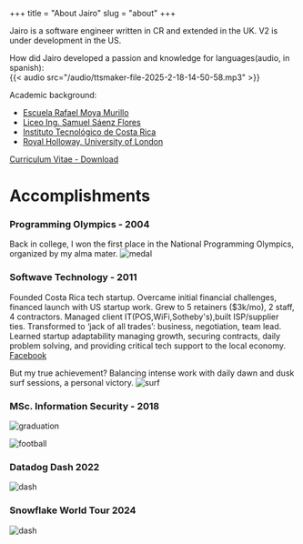+++
title = "About Jairo"
slug = "about"
+++

Jairo is a software engineer written in CR and extended in the UK. V2 is under development in the US.

How did Jairo developed a passion and knowledge for languages(audio, in spanish):  
{{< audio src="/audio/ttsmaker-file-2025-2-18-14-50-58.mp3" >}}

Academic background:

* [Escuela Rafael Moya Murillo](https://www.facebook.com/EscuelaMoya/)
* [Liceo Ing. Samuel Sáenz Flores](https://www.facebook.com/LSSF.Oficial/)
* [Instituto Tecnológico de Costa Rica](https://www.tec.ac.cr/)
* [Royal Holloway, University of London](https://www.royalholloway.ac.uk/)

[Curriculum Vitae - Download](/docs/Jairo_Guerrero_Lead_Engineer.pdf)
# Accomplishments
### Programming Olympics - 2004
Back in college, I won the first place in the National Programming Olympics, organized by my alma mater.
![medal](/images/medal.png)

### Softwave Technology - 2011 
Founded Costa Rica tech startup. Overcame initial financial challenges, financed launch with US startup work. Grew to 5 retainers ($3k/mo), 2 staff, 4 contractors. Managed client IT(POS,WiFi,Sotheby's),built ISP/supplier ties. Transformed to ‘jack of all trades’: business, negotiation, team lead. Learned startup adaptability managing growth, securing contracts, daily problem solving, and providing critical tech support to the local economy. [Facebook](https://www.facebook.com/SoftwaveTechnology)  

But my true achievement? Balancing intense work with daily dawn and dusk surf sessions, a personal victory.
![surf](/images/sunsetsurf.jpg)

### MSc. Information Security - 2018

![graduation](/images/graduation-rhul-new.png)

![football](/images/jairo-rhul01.jpg)



### Datadog Dash 2022
![dash](/images/dash.png)
### Snowflake World Tour 2024
![dash](/images/snowflake.png)
